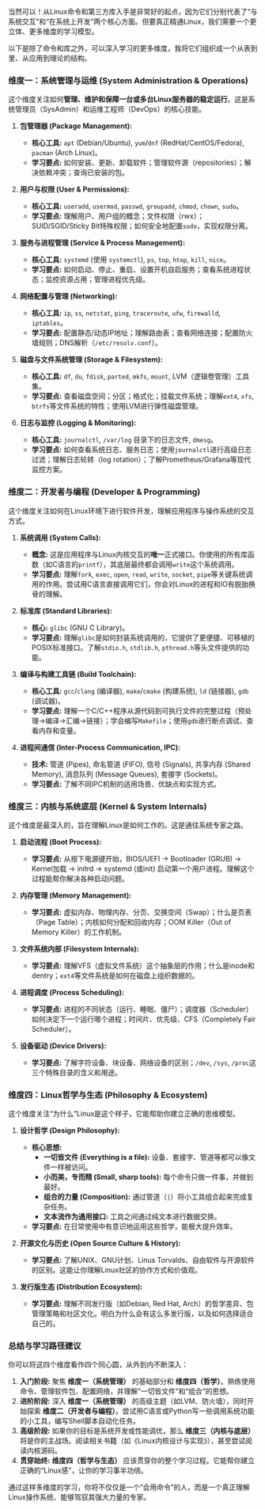 当然可以！从Linux命令和第三方库入手是非常好的起点，因为它们分别代表了“与系统交互”和“在系统上开发”两个核心方面。但要真正精通Linux，我们需要一个更立体、更多维度的学习模型。

以下是除了命令和库之外，可以深入学习的更多维度，我将它们组织成一个从表到里、从应用到理论的结构。

### 维度一：系统管理与运维 (System Administration & Operations)

这个维度关注如何**管理、维护和保障一台或多台Linux服务器的稳定运行**。这是系统管理员（SysAdmin）和运维工程师（DevOps）的核心技能。

1.  **包管理器 (Package Management):**
    *   **核心工具:** `apt` (Debian/Ubuntu), `yum`/`dnf` (RedHat/CentOS/Fedora), `pacman` (Arch Linux)。
    *   **学习要点:** 如何安装、更新、卸载软件；管理软件源（repositories）；解决依赖冲突；查询已安装的包。

2.  **用户与权限 (User & Permissions):**
    *   **核心工具:** `useradd`, `usermod`, `passwd`, `groupadd`, `chmod`, `chown`, `sudo`。
    *   **学习要点:** 理解用户、用户组的概念；文件权限（rwx）；SUID/SGID/Sticky Bit特殊权限；如何安全地配置`sudo`，实现权限分离。

3.  **服务与进程管理 (Service & Process Management):**
    *   **核心工具:** `systemd` (使用 `systemctl`), `ps`, `top`, `htop`, `kill`, `nice`。
    *   **学习要点:** 如何启动、停止、重启、设置开机自启服务；查看系统进程状态；监控资源占用；管理进程优先级。

4.  **网络配置与管理 (Networking):**
    *   **核心工具:** `ip`, `ss`, `netstat`, `ping`, `traceroute`, `ufw`, `firewalld`, `iptables`。
    *   **学习要点:** 配置静态/动态IP地址；理解路由表；查看网络连接；配置防火墙规则；DNS解析（`/etc/resolv.conf`）。

5.  **磁盘与文件系统管理 (Storage & Filesystem):**
    *   **核心工具:** `df`, `du`, `fdisk`, `parted`, `mkfs`, `mount`, LVM（逻辑卷管理）工具集。
    *   **学习要点:** 查看磁盘空间；分区；格式化；挂载文件系统；理解`ext4`, `xfs`, `btrfs`等文件系统的特性；使用LVM进行弹性磁盘管理。

6.  **日志与监控 (Logging & Monitoring):**
    *   **核心工具:** `journalctl`, `/var/log` 目录下的日志文件, `dmesg`。
    *   **学习要点:** 如何查看系统日志、服务日志；使用`journalctl`进行高级日志过滤；理解日志轮转（log rotation）；了解Prometheus/Grafana等现代监控方案。

### 维度二：开发者与编程 (Developer & Programming)

这个维度关注如何在Linux环境下进行软件开发，理解应用程序与操作系统的交互方式。

1.  **系统调用 (System Calls):**
    *   **概念:** 这是应用程序与Linux内核交互的**唯一**正式接口。你使用的所有库函数（如C语言的`printf`），其底层最终都会调用`write`这个系统调用。
    *   **学习要点:** 理解`fork`, `exec`, `open`, `read`, `write`, `socket`, `pipe`等关键系统调用的作用。尝试用C语言直接调用它们，你会对Linux的进程和IO有脱胎换骨的理解。

2.  **标准库 (Standard Libraries):**
    *   **核心:** `glibc` (GNU C Library)。
    *   **学习要点:** 理解`glibc`是如何封装系统调用的，它提供了更便捷、可移植的POSIX标准接口。了解`stdio.h`, `stdlib.h`, `pthread.h`等头文件提供的功能。

3.  **编译与构建工具链 (Build Toolchain):**
    *   **核心工具:** `gcc`/`clang` (编译器), `make`/`cmake` (构建系统), `ld` (链接器), `gdb` (调试器)。
    *   **学习要点:** 理解一个C/C++程序从源代码到可执行文件的完整过程（预处理->编译->汇编->链接）；学会编写`Makefile`；使用`gdb`进行断点调试、查看内存和变量。

4.  **进程间通信 (Inter-Process Communication, IPC):**
    *   **技术:** 管道 (Pipes), 命名管道 (FIFO), 信号 (Signals), 共享内存 (Shared Memory), 消息队列 (Message Queues), 套接字 (Sockets)。
    *   **学习要点:** 了解不同IPC机制的适用场景、优缺点和实现方式。

### 维度三：内核与系统底层 (Kernel & System Internals)

这个维度是最深入的，旨在理解Linux是如何工作的。这是通往系统专家之路。

1.  **启动流程 (Boot Process):**
    *   **学习要点:** 从按下电源键开始，BIOS/UEFI -> Bootloader (GRUB) -> Kernel加载 -> initrd -> systemd (或init) 启动第一个用户进程。理解这个过程能帮你解决各种启动问题。

2.  **内存管理 (Memory Management):**
    *   **学习要点:** 虚拟内存、物理内存、分页、交换空间（Swap）；什么是页表（Page Table）；内核如何分配和回收内存；OOM Killer（Out of Memory Killer）的工作机制。

3.  **文件系统内部 (Filesystem Internals):**
    *   **学习要点:** 理解VFS（虚拟文件系统）这个抽象层的作用；什么是inode和dentry；`ext4`等文件系统是如何在磁盘上组织数据的。

4.  **进程调度 (Process Scheduling):**
    *   **学习要点:** 进程的不同状态（运行、睡眠、僵尸）；调度器（Scheduler）如何决定下一个运行哪个进程；时间片、优先级、CFS（Completely Fair Scheduler）。

5.  **设备驱动 (Device Drivers):**
    *   **学习要点:** 了解字符设备、块设备、网络设备的区别；`/dev`, `/sys`, `/proc`这三个特殊目录的含义和用途。

### 维度四：Linux哲学与生态 (Philosophy & Ecosystem)

这个维度关注“为什么”Linux是这个样子，它能帮助你建立正确的思维模型。

1.  **设计哲学 (Design Philosophy):**
    *   **核心思想:**
        *   **一切皆文件 (Everything is a file):** 设备、套接字、管道等都可以像文件一样被访问。
        *   **小而美，专而精 (Small, sharp tools):** 每个命令只做一件事，并做到最好。
        *   **组合的力量 (Composition):** 通过管道（`|`）将小工具组合起来完成复杂任务。
        *   **文本流作为通用接口:** 工具之间通过纯文本进行数据交换。
    *   **学习要点:** 在日常使用中有意识地运用这些哲学，能极大提升效率。

2.  **开源文化与历史 (Open Source Culture & History):**
    *   **学习要点:** 了解UNIX、GNU计划、Linus Torvalds、自由软件与开源软件的区别。这能让你理解Linux社区的协作方式和价值观。

3.  **发行版生态 (Distribution Ecosystem):**
    *   **学习要点:** 理解不同发行版（如Debian, Red Hat, Arch）的哲学差异、包管理策略和社区文化。明白为什么会有这么多发行版，以及如何选择适合自己的。

### 总结与学习路径建议

你可以将这四个维度看作四个同心圆，从外到内不断深入：

1.  **入门阶段:** 聚焦 **维度一（系统管理）** 的基础部分和 **维度四（哲学）**。熟练使用命令、管理软件包、配置网络，并理解“一切皆文件”和“组合”的思想。
2.  **进阶阶段:** 深入 **维度一（系统管理）** 的高级主题（如LVM、防火墙），同时开始探索 **维度二（开发者与编程）**。尝试用C语言或Python写一些调用系统功能的小工具，编写Shell脚本自动化任务。
3.  **高级阶段:** 如果你的目标是系统开发或性能调优，那么 **维度三（内核与底层）** 将是你的主战场。阅读相关书籍（如《Linux内核设计与实现》），甚至尝试阅读内核源码。
4.  **贯穿始终:** **维度四（哲学与生态）** 应该贯穿你的整个学习过程。它能帮你建立正确的“Linux感”，让你的学习事半功倍。

通过这样多维度的学习，你将不仅仅是一个“会用命令”的人，而是一个真正理解Linux操作系统、能够驾驭其强大力量的专家。